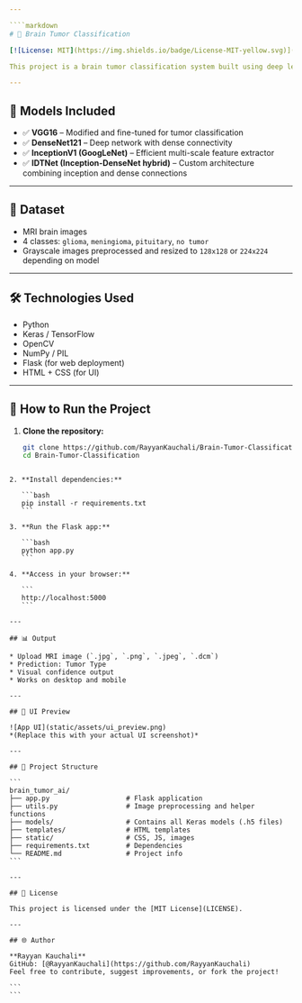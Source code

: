 ```yaml
---

````markdown
# 🧠 Brain Tumor Classification

[![License: MIT](https://img.shields.io/badge/License-MIT-yellow.svg)](https://opensource.org/licenses/MIT)

This project is a brain tumor classification system built using deep learning models (CNN, VGG16, DenseNet121, InceptionV1, and a custom hybrid IDTNet model). It enables the detection and categorization of brain tumors from MRI images with high accuracy.

---
```


## 📂 Models Included

- ✅ **VGG16** – Modified and fine-tuned for tumor classification  
- ✅ **DenseNet121** – Deep network with dense connectivity  
- ✅ **InceptionV1 (GoogLeNet)** – Efficient multi-scale feature extractor  
- ✅ **IDTNet (Inception-DenseNet hybrid)** – Custom architecture combining inception and dense connections

---

## 🧪 Dataset

- MRI brain images
- 4 classes: `glioma`, `meningioma`, `pituitary`, `no tumor`
- Grayscale images preprocessed and resized to `128x128` or `224x224` depending on model

---

## 🛠️ Technologies Used

- Python
- Keras / TensorFlow
- OpenCV
- NumPy / PIL
- Flask (for web deployment)
- HTML + CSS (for UI)

---

## 🚀 How to Run the Project

1. **Clone the repository:**

   ```bash
   git clone https://github.com/RayyanKauchali/Brain-Tumor-Classification.git
   cd Brain-Tumor-Classification
````

2. **Install dependencies:**

   ```bash
   pip install -r requirements.txt
   ```

3. **Run the Flask app:**

   ```bash
   python app.py
   ```

4. **Access in your browser:**

   ```
   http://localhost:5000
   ```

---

## 📊 Output

* Upload MRI image (`.jpg`, `.png`, `.jpeg`, `.dcm`)
* Prediction: Tumor Type
* Visual confidence output
* Works on desktop and mobile

---

## 📸 UI Preview

![App UI](static/assets/ui_preview.png)
*(Replace this with your actual UI screenshot)*

---

## 📁 Project Structure

```
brain_tumor_ai/
├── app.py                   # Flask application
├── utils.py                 # Image preprocessing and helper functions
├── models/                  # Contains all Keras models (.h5 files)
├── templates/               # HTML templates
├── static/                  # CSS, JS, images
├── requirements.txt         # Dependencies
└── README.md                # Project info
```

---

## 📄 License

This project is licensed under the [MIT License](LICENSE).

---

## 🌐 Author

**Rayyan Kauchali**
GitHub: [@RayyanKauchali](https://github.com/RayyanKauchali)
Feel free to contribute, suggest improvements, or fork the project!

```
```

